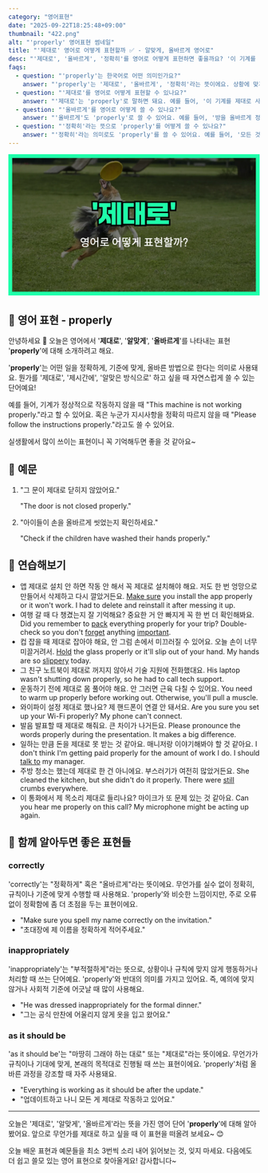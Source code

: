 ```yaml
---
category: "영어표현"
date: "2025-09-22T18:25:48+09:00"
thumbnail: "422.png"
alt: "'properly' 영어표현 썸네일"
title: "'제대로' 영어로 어떻게 표현할까 ✅ - 알맞게, 올바르게 영어로"
desc: "'제대로', '올바르게', '정확히'를 영어로 어떻게 표현하면 좋을까요? '이 기계를 제대로 사용하려면 어떻게 해야 해요?', '방을 올바르게 정리했어요.' 등을 영어로 표현하는 법을 배워봅시다. 다양한 예문을 통해서 연습하고 본인의 표현으로 만들어 보세요."
faqs: 
  - question: "'properly'는 한국어로 어떤 의미인가요?"
    answer: "'properly'는 '제대로', '올바르게', '정확히'라는 뜻이에요. 상황에 맞게 적절하고 올바르게 무언가를 한다는 느낌이에요."
  - question: "'제대로'를 영어로 어떻게 표현할 수 있나요?"
    answer: "'제대로'는 'properly'로 말하면 돼요. 예를 들어, '이 기계를 제대로 사용하려면 어떻게 해야 해요?'는 'How do I use this machine properly?'라고 해요."
  - question: "'올바르게'를 영어로 어떻게 쓸 수 있나요?"
    answer: "'올바르게'도 'properly'로 쓸 수 있어요. 예를 들어, '방을 올바르게 정리했어요.'는 'I organized the room properly.'라고 해요."
  - question: "'정확히'라는 뜻으로 'properly'를 어떻게 쓸 수 있나요?"
    answer: "'정확히'라는 의미로도 'properly'를 쓸 수 있어요. 예를 들어, '모든 것을 정확히 적어야 해요.'는 'You need to write everything down properly.'라고 말해요."
---
```


!['properly' 영어표현](./422.png)

## 🌟 영어 표현 - properly

안녕하세요 👋 오늘은 영어에서 '**제대로**', '**알맞게**', '**올바르게**'를 나타내는 표현 '**properly**'에 대해 소개하려고 해요.

'**properly**'는 어떤 일을 정확하게, 기준에 맞게, 올바른 방법으로 한다는 의미로 사용돼요. 뭔가를 '제대로', '제시간에', '알맞은 방식으로' 하고 싶을 때 자연스럽게 쓸 수 있는 단어예요!

예를 들어, 기계가 정상적으로 작동하지 않을 때 "This machine is not working properly."라고 할 수 있어요. 혹은 누군가 지시사항을 정확히 따르지 않을 때 "Please follow the instructions properly."라고도 쓸 수 있어요.

실생활에서 많이 쓰이는 표현이니 꼭 기억해두면 좋을 것 같아요~

## 📖 예문

1. "그 문이 제대로 닫히지 않았어요."

   "The door is not closed properly."

2. "아이들이 손을 올바르게 씻었는지 확인하세요."

   "Check if the children have washed their hands properly."



## 💬 연습해보기

<ul data-interactive-list>

  <li data-interactive-item>
    <span data-toggler>앱 제대로 설치 안 하면 작동 안 해서 꼭 제대로 설치해야 해요. 저도 한 번 엉망으로 만들어서 삭제하고 다시 깔았거든요.</span>
    <span data-answer><a href="/blog/in-english/232.make-sure/">Make sure</a> you install the app properly or it won't work. I had to delete and reinstall it after messing it up.</span>
  </li>

  <li data-interactive-item>
    <span data-toggler>여행 갈 때 다 챙겼는지 잘 기억해요? 중요한 거 안 빠지게 꼭 한 번 더 확인해봐요.</span>
    <span data-answer>Did you remember to <a href="/blog/in-english/301.pack/">pack</a> everything properly for your trip? Double-check so you don't <a href="/blog/in-english/023.forget/">forget</a> anything <a href="/blog/in-english/318.important/">important</a>.</span>
  </li>

  <li data-interactive-item>
    <span data-toggler>컵 잡을 때 제대로 잡아야 해요, 안 그럼 손에서 미끄러질 수 있어요. 오늘 손이 너무 미끌거려서.</span>
    <span data-answer><a href="/blog/in-english/388.hold/">Hold</a> the glass properly or it'll slip out of your hand. My hands are so <a href="/blog/in-english/418.slippery/">slippery</a> today.</span>
  </li>

  <li data-interactive-item>
    <span data-toggler>그 친구 노트북이 제대로 꺼지지 않아서 기술 지원에 전화했대요.</span>
    <span data-answer>His laptop wasn't shutting down properly, so he had to call tech support.</span>
  </li>

  <li data-interactive-item>
    <span data-toggler>운동하기 전에 제대로 몸 풀어야 해요. 안 그러면 근육 다칠 수 있어요.</span>
    <span data-answer>You need to warm up properly before working out. Otherwise, you'll pull a muscle.</span>
  </li>

  <li data-interactive-item>
    <span data-toggler>와이파이 설정 제대로 했나요? 제 핸드폰이 연결 안 돼서요.</span>
    <span data-answer>Are you sure you set up your Wi-Fi properly? My phone can't connect.</span>
  </li>

  <li data-interactive-item>
    <span data-toggler>발음 발표할 때 제대로 해줘요. 큰 차이가 나거든요.</span>
    <span data-answer>Please pronounce the words properly during the presentation. It makes a big difference.</span>
  </li>

  <li data-interactive-item>
    <span data-toggler>일하는 만큼 돈을 제대로 못 받는 것 같아요. 매니저랑 이야기해봐야 할 것 같아요.</span>
    <span data-answer>I don't think I'm getting paid properly for the amount of work I do. I should <a href="/blog/in-english/359.talk-to/">talk to</a> my manager.</span>
  </li>

  <li data-interactive-item>
    <span data-toggler>주방 청소는 했는데 제대로 한 건 아니에요. 부스러기가 여전히 많았거든요.</span>
    <span data-answer>She cleaned the kitchen, but she didn't do it properly. There were <a href="/blog/in-english/254.still/">still</a> crumbs everywhere.</span>
  </li>

  <li data-interactive-item>
    <span data-toggler>이 통화에서 제 목소리 제대로 들리나요? 마이크가 또 문제 있는 것 같아요.</span>
    <span data-answer>Can you hear me properly on this call? My microphone might be acting up again.</span>
  </li>

</ul>

## 🤝 함께 알아두면 좋은 표현들

### correctly

'correctly'는 "정확하게" 혹은 "올바르게"라는 뜻이에요. 무언가를 실수 없이 정확히, 규칙이나 기준에 맞게 수행할 때 사용해요. 'properly'와 비슷한 느낌이지만, 주로 오류 없이 정확함에 좀 더 초점을 두는 표현이에요.

- "Make sure you spell my name correctly on the invitation."
- "초대장에 제 이름을 정확하게 적어주세요."

### inappropriately

'inappropriately'는 "부적절하게"라는 뜻으로, 상황이나 규칙에 맞지 않게 행동하거나 처리할 때 쓰는 단어예요. 'properly'와 반대의 의미를 가지고 있어요. 즉, 예의에 맞지 않거나 사회적 기준에 어긋날 때 많이 사용해요.

- "He was dressed inappropriately for the formal dinner."
- "그는 공식 만찬에 어울리지 않게 옷을 입고 왔어요."

### as it should be

'as it should be'는 "마땅히 그래야 하는 대로" 또는 "제대로"라는 뜻이에요. 무언가가 규칙이나 기대에 맞게, 본래의 목적대로 진행될 때 쓰는 표현이에요. 'properly'처럼 올바른 과정을 강조할 때 자주 사용돼요.

- "Everything is working as it should be after the update."
- "업데이트하고 나니 모든 게 제대로 작동하고 있어요."

---

오늘은 '제대로', '알맞게', '올바르게'라는 뜻을 가진 영어 단어 '**properly**'에 대해 알아봤어요. 앞으로 무언가를 제대로 하고 싶을 때 이 표현을 떠올려 보세요~ 😊

오늘 배운 표현과 예문들을 최소 3번씩 소리 내어 읽어보는 것, 잊지 마세요. 다음에도 더 쉽고 쓸모 있는 영어 표현으로 찾아올게요! 감사합니다~

